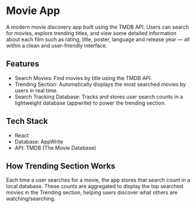 # Movie App

A modern movie discovery app built using the TMDB API. Users can search for movies, explore trending titles, and view some detailed information about each film such as rating, title, poster, language and release year — all within a clean and user-friendly interface.

## Features

- Search Movies: Find movies by title using the TMDB API.
- Trending Section: Automatically displays the most searched movies by users in real time.
- Search Tracking Database: Tracks and stores user search counts in a lightweight database (appwrite) to power the trending section.

## Tech Stack

- React
- Database: AppWrite
- API: TMDB (The Movie Database)

## How Trending Section Works

Each time a user searches for a movie, the app stores that search count in a local database. These counts are aggregated to display the top searched movies in the Trending section, helping users discover what others are watching/searching.
